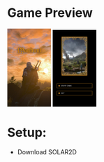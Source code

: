 # Game Preview
 <div style="display: inline-block;">
  <img src="https://raw.githubusercontent.com/josephgcedeno/Text-Adventure-Game-Using-LUA-Solar2D/master/images/Poster.jpg" width="100">
  <img src="https://raw.githubusercontent.com/josephgcedeno/Text-Adventure-Game-Using-LUA-Solar2D/master/images/StartPoster.png" width="100">
 </div>

# Setup:
- Download SOLAR2D


